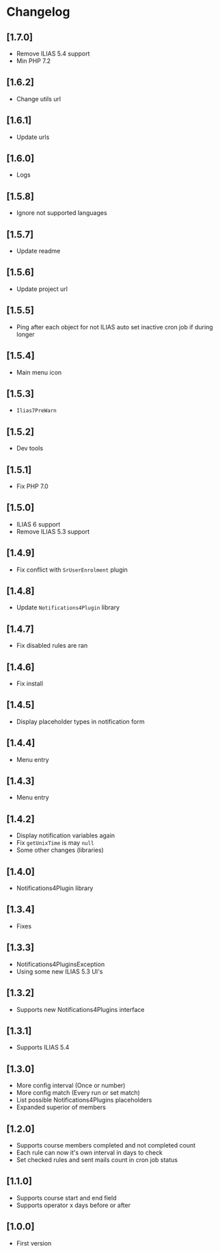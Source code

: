 # Changelog

## [1.7.0]
- Remove ILIAS 5.4 support
- Min PHP 7.2

## [1.6.2]
- Change utils url

## [1.6.1]
- Update urls

## [1.6.0]
- Logs

## [1.5.8]
- Ignore not supported languages

## [1.5.7]
- Update readme

## [1.5.6]
- Update project url

## [1.5.5]
- Ping after each object for not ILIAS auto set inactive cron job if during longer

## [1.5.4]
- Main menu icon

## [1.5.3]
- `Ilias7PreWarn`

## [1.5.2]
- Dev tools

## [1.5.1]
- Fix PHP 7.0

## [1.5.0]
- ILIAS 6 support
- Remove ILIAS 5.3 support

## [1.4.9]
- Fix conflict with `SrUserEnrolment` plugin

## [1.4.8]
- Update `Notifications4Plugin` library

## [1.4.7]
- Fix disabled rules are ran

## [1.4.6]
- Fix install

## [1.4.5]
- Display placeholder types in notification form

## [1.4.4]
- Menu entry

## [1.4.3]
- Menu entry

## [1.4.2]
- Display notification variables again
- Fix `getUnixTime` is may `null`
- Some other changes (libraries)

## [1.4.0]
- Notifications4Plugin library

## [1.3.4]
- Fixes

## [1.3.3]
- Notifications4PluginsException
- Using some new ILIAS 5.3 UI's

## [1.3.2]
- Supports new Notifications4Plugins interface

## [1.3.1]
- Supports ILIAS 5.4

## [1.3.0]
- More config interval (Once or number)
- More config match (Every run or set match)
- List possible Notifications4Plugins placeholders
- Expanded superior of members

## [1.2.0]
- Supports course members completed and not completed count
- Each rule can now it's own interval in days to check
- Set checked rules and sent mails count in cron job status

## [1.1.0]
- Supports course start and end field
- Supports operator x days before or after

## [1.0.0]
- First version
